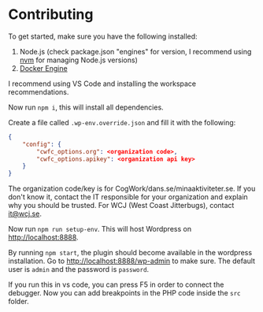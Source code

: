 # Contributing

To get started, make sure you have the following installed:

1. Node.js (check package.json "engines" for version, I recommend using [nvm](https://github.com/coreybutler/nvm-windows#readme) for managing Node.js versions)
2. [Docker Engine](https://docs.docker.com/engine/install/)

I recommend using VS Code and installing the workspace recommendations.

Now run `npm i`, this will install all dependencies.

Create a file called `.wp-env.override.json` and fill it with the following:

```json
{
    "config": {
        "cwfc_options.org": <organization code>,
        "cwfc_options.apikey": <organization api key>
    }
}
```

The organization code/key is for CogWork/dans.se/minaaktiviteter.se. If you don't know it, contact the IT responsible for your
organization and explain why you should be trusted. For WCJ (West Coast Jitterbugs), contact it@wcj.se.

Now run `npm run setup-env`. This will host Wordpress on <http://localhost:8888>.

By running `npm start`, the plugin should become available in the wordpress installation. Go to <http://localhost:8888/wp-admin>
to make sure. The default user is `admin` and the password is `password`.

If you run this in vs code, you can press F5 in order to connect the debugger. Now you can add breakpoints in the PHP code
inside the `src` folder.
